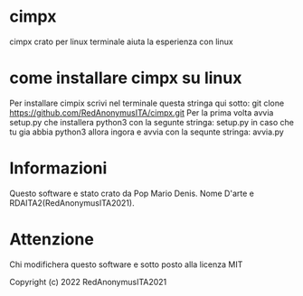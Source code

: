 # cimpx
cimpx crato per linux terminale aiuta la esperienza con linux
# come installare cimpx su linux 
Per installare cimpix scrivi nel terminale questa stringa qui sotto:
 git clone https://github.com/RedAnonymusITA/cimpx.git
Per la prima volta avvia setup.py che installera python3 con la segunte stringa:
 setup.py
in caso che tu gia abbia python3 allora ingora e avvia con la sequnte stringa:
 avvia.py
# Informazioni 
Questo software e stato crato da Pop Mario Denis.
Nome D'arte e RDAITA2(RedAnonymusITA2021).
# Attenzione 
Chi modifichera questo software e sotto posto alla licenza MIT

Copyright (c) 2022 RedAnonymusITA2021

